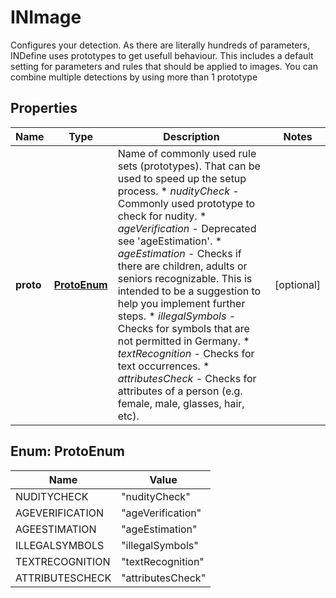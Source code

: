 

# INImage

Configures your detection. As there are literally hundreds of parameters, INDefine uses prototypes to get usefull behaviour. This includes a default setting for parameters and rules that should be applied to images. You can combine multiple detections by using more than 1 prototype
## Properties

Name | Type | Description | Notes
------------ | ------------- | ------------- | -------------
**proto** | [**ProtoEnum**](#ProtoEnum) | Name of commonly used rule sets (prototypes). That can be used to speed up the setup process. * _nudityCheck_ - Commonly used prototype to check for nudity. * _ageVerification_ - Deprecated see &#39;ageEstimation&#39;. * _ageEstimation_ - Checks if there are children, adults or seniors recognizable. This is intended to be a suggestion to help you implement further steps. * _illegalSymbols_ - Checks for symbols that are not permitted in Germany. * _textRecognition_ - Checks for text occurrences. * _attributesCheck_ - Checks for attributes of a person (e.g. female, male, glasses, hair, etc).  |  [optional]



## Enum: ProtoEnum

Name | Value
---- | -----
NUDITYCHECK | &quot;nudityCheck&quot;
AGEVERIFICATION | &quot;ageVerification&quot;
AGEESTIMATION | &quot;ageEstimation&quot;
ILLEGALSYMBOLS | &quot;illegalSymbols&quot;
TEXTRECOGNITION | &quot;textRecognition&quot;
ATTRIBUTESCHECK | &quot;attributesCheck&quot;



